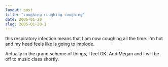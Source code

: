 ```yaml
---
layout: post
title: "coughing coughing coughing"
date: 2005-01-20
slug: 2005-01-20-1
---
```


this respiratory infection means that I am now coughing all the time.  I&apos;m hot and my head feels like is going to implode.  

Actually in the grand scheme of things, I feel OK.  And Megan and I will be off to music class shortly.




